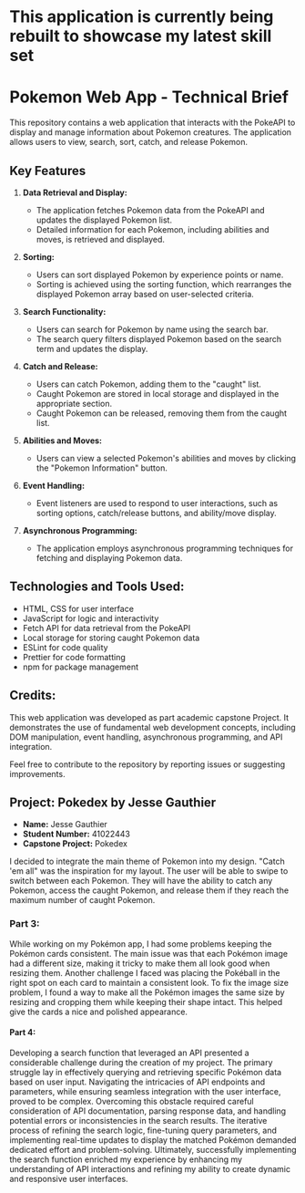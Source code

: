 
# This application is currently being rebuilt to showcase my latest skill set

# Pokemon Web App - Technical Brief

This repository contains a web application that interacts with the PokeAPI to display and manage information about Pokemon creatures. The application allows users to view, search, sort, catch, and release Pokemon.

## Key Features

1. **Data Retrieval and Display:**
   - The application fetches Pokemon data from the PokeAPI and updates the displayed Pokemon list.
   - Detailed information for each Pokemon, including abilities and moves, is retrieved and displayed.

2. **Sorting:**
   - Users can sort displayed Pokemon by experience points or name.
   - Sorting is achieved using the sorting function, which rearranges the displayed Pokemon array based on user-selected criteria.

3. **Search Functionality:**
   - Users can search for Pokemon by name using the search bar.
   - The search query filters displayed Pokemon based on the search term and updates the display.

4. **Catch and Release:**
   - Users can catch Pokemon, adding them to the "caught" list.
   - Caught Pokemon are stored in local storage and displayed in the appropriate section.
   - Caught Pokemon can be released, removing them from the caught list.

5. **Abilities and Moves:**
   - Users can view a selected Pokemon's abilities and moves by clicking the "Pokemon Information" button.

6. **Event Handling:**
   - Event listeners are used to respond to user interactions, such as sorting options, catch/release buttons, and ability/move display.

7. **Asynchronous Programming:**
   - The application employs asynchronous programming techniques for fetching and displaying Pokemon data.

## Technologies and Tools Used:

- HTML, CSS for user interface
- JavaScript for logic and interactivity
- Fetch API for data retrieval from the PokeAPI
- Local storage for storing caught Pokemon data
- ESLint for code quality
- Prettier for code formatting
- npm for package management

## Credits:

This web application was developed as part academic capstone Project. It demonstrates the use of fundamental web development concepts, including DOM manipulation, event handling, asynchronous programming, and API integration.

Feel free to contribute to the repository by reporting issues or suggesting improvements.

## Project: Pokedex by Jesse Gauthier

- **Name:** Jesse Gauthier
- **Student Number:** 41022443
- **Capstone Project:** Pokedex

I decided to integrate the main theme of Pokemon into my design. "Catch 'em all" was the inspiration for my layout. The user will be able to swipe to switch between each Pokemon. They will have the ability to catch any Pokemon, access the caught Pokemon, and release them if they reach the maximum number of caught Pokemon.

### Part 3:

While working on my Pokémon app, I had some problems keeping the Pokémon cards consistent. The main issue was that each Pokémon image had a different size, making it tricky to make them all look good when resizing them.
Another challenge I faced was placing the Pokéball in the right spot on each card to maintain a consistent look.
To fix the image size problem, I found a way to make all the Pokémon images the same size by resizing and cropping them while keeping their shape intact. This helped give the cards a nice and polished appearance.


#### Part 4:
Developing a search function that leveraged an API presented a considerable challenge during the creation of my project. The primary struggle lay in effectively querying and retrieving specific Pokémon data based on user input. Navigating the intricacies of API endpoints and parameters, while ensuring seamless integration with the user interface, proved to be complex. Overcoming this obstacle required careful consideration of API documentation, parsing response data, and handling potential errors or inconsistencies in the search results. The iterative process of refining the search logic, fine-tuning query parameters, and implementing real-time updates to display the matched Pokémon demanded dedicated effort and problem-solving. Ultimately, successfully implementing the search function enriched my experience by enhancing my understanding of API interactions and refining my ability to create dynamic and responsive user interfaces.
